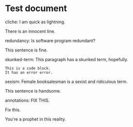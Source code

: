 # Test document

cliche: I am quick as lightning.

There is an innocent line.

redundancy: Is software program redundant?

This sentence is fine.

skunked-term: This paragraph has a skunked term, hopefully.

```
This is a code block.
It has an error error.
```

sexism: Female booksalesman is a sexist and ridiculous term.

This sentence is handsome.

annotations: FIX THIS.

Fix this.

You're a prophet in this reality. 


